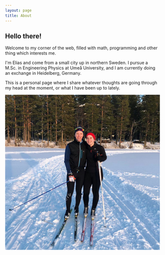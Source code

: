 ```yaml
---
layout: page
title: About
---
```


## Hello there! 

Welcome to my corner of the web, filled with math, programming and other thing which interests me.

I'm Elias and come from a small city up in northern Sweden. I pursue a M.Sc. in Engineering Physics at Umeå University, and I am currently doing an exchange in Heidelberg, Germany.

This is a personal page where I share whatever thoughts are going through my head at the moment, or what I have been up to lately. 

![Me & Anke](/assets/images/anke-elias.jpg)
